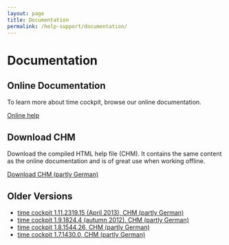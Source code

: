```yaml
---
layout: page
title: Documentation
permalink: /help-support/documentation/
---
```


<h1>Documentation</h1><h2>Online Documentation</h2><p>To learn more about time cockpit, browse our online documentation.</p><p class="textaligncenter">
  <a href="http://help.timecockpit.com/" class="linkButton" target="_blank" title="Online help for time cockpit">Online help</a>
</p><h2>Download CHM</h2><p>Download the compiled HTML help file (CHM). It contains the same content as the online documentation and is of great use when working offline.</p><p class="textaligncenter">
  <a class="linkButton" href="http://statictimecockpit.blob.core.windows.net/documentation/TimeCockpit.Documentation.1.11.2319.15.chm" title="Compiled HTML help for time cockpit">Download CHM (partly German)</a>
</p><h2>Older Versions</h2><ul>
  <li>
    <a href="http://statictimecockpit.blob.core.windows.net/documentation/TimeCockpit.Documentation.1.11.2319.15.chm" target="_blank">time cockpit 1.11.2319.15 (April 2013), CHM (partly German)</a>
  </li>
  <li>
    <a href="http://statictimecockpit.blob.core.windows.net/documentation/TimeCockpit.Documentation.1.9.1824.4.chm" target="_blank">time cockpit 1.9.1824.4 (autumn 2012), CHM (partly German)</a>
  </li>
  <li>
    <a href="http://statictimecockpit.blob.core.windows.net/documentation/TimeCockpit.Documentation1.8.1544.26.chm">time cockpit 1.8.1544.26, CHM (partly German)</a>
  </li>
  <li>
    <a href="http://statictimecockpit.blob.core.windows.net/documentation/TimeCockpit.Documentation.1.7.1430.0.chm">time cockpit 1.7.1430.0, CHM (partly German)</a>
  </li>
</ul>